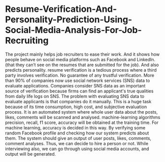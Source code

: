 # Resume-Verification-And-Personality-Prediction-Using-Social-Media-Analysis-For-Job-Recruiting
The project mainly helps job recruiters to ease their work. And it shows how people behave on social media platforms such as Facebook and LinkedIn. (that they can’t see on the resumes that are submitted for the job). And also predicts personality.  resume verification is a tedious process where a third party involves verification. No guarantee of any trustful verification. More than 90% of companies now use social network services (SNS) data to evaluate applications. Companies consider SNS data as an important source of verification because firms can find an applicant's true qualities from daily life logs on SNS. The problem with evaluating SNS data to evaluate applicants is that companies do it manually. This is a huge task because of its time consumption, high cost, and subjective evaluation process.  It is an automated system where whole user data about the posts, likes, comments will be scanned and analysed. machine-learning algorithms precision, recall, f1 score, accuracy will be obtained at the training time. For machine learning, accuracy is decided in this way. By verifying some random Facebook profile and checking how our system predicts about them. The system should give an output of user posts, likes, comments, comment analyses. Thus, we can decide to hire a person or not. While interviewing also, we can go through using social media accounts, and output will be generated.
